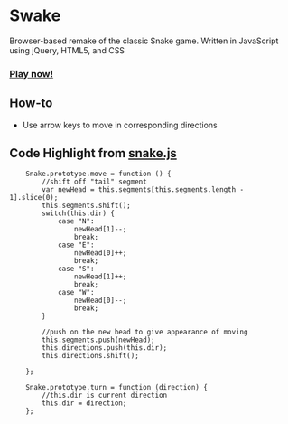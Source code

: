 # Swake

Browser-based remake of the classic Snake game. Written in JavaScript using jQuery, HTML5, and CSS

### [Play now!](http://www.junchen.me/swake/)

## How-to
* Use arrow keys to move in corresponding directions

## Code Highlight from [snake.js]
```
	Snake.prototype.move = function () {
		//shift off "tail" segment 
		var newHead = this.segments[this.segments.length - 1].slice(0);
		this.segments.shift();
		switch(this.dir) {
			case "N":
				newHead[1]--;
				break;
			case "E":
				newHead[0]++;
				break;
			case "S":
				newHead[1]++;
				break;
			case "W":
				newHead[0]--;
				break;
		}

		//push on the new head to give appearance of moving
		this.segments.push(newHead);
		this.directions.push(this.dir);
		this.directions.shift();

	};

	Snake.prototype.turn = function (direction) {
		//this.dir is current direction
		this.dir = direction;
	};
```	

[snake.js]: ./js/snake.js
